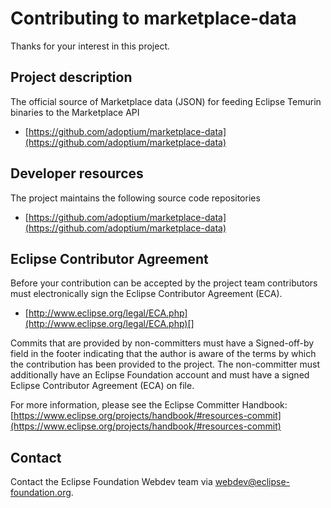 # Contributing to marketplace-data

Thanks for your interest in this project.

## Project description

The official source of Marketplace data (JSON) for feeding Eclipse Temurin binaries to the Marketplace API

* [https://github.com/adoptium/marketplace-data](https://github.com/adoptium/marketplace-data)

## Developer resources

The project maintains the following source code repositories

* [https://github.com/adoptium/marketplace-data](https://github.com/adoptium/marketplace-data)

## Eclipse Contributor Agreement

Before your contribution can be accepted by the project team contributors must
electronically sign the Eclipse Contributor Agreement (ECA).

* [http://www.eclipse.org/legal/ECA.php](http://www.eclipse.org/legal/ECA.php)[]

Commits that are provided by non-committers must have a Signed-off-by field in
the footer indicating that the author is aware of the terms by which the
contribution has been provided to the project. The non-committer must
additionally have an Eclipse Foundation account and must have a signed Eclipse
Contributor Agreement (ECA) on file.

For more information, please see the Eclipse Committer Handbook:
[https://www.eclipse.org/projects/handbook/#resources-commit](https://www.eclipse.org/projects/handbook/#resources-commit)

## Contact

Contact the Eclipse Foundation Webdev team via webdev@eclipse-foundation.org.
